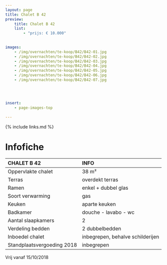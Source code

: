 ```yaml
---
layout: page
title: Chalet B 42
preview: 
    title: Chalet B 42
    list:
        - "prijs: € 10.000"
        
        
images:
    - /img/overnachten/te-koop/B42/B42-01.jpg
    - /img/overnachten/te-koop/B42/B42-02.jpg
    - /img/overnachten/te-koop/B42/B42-03.jpg
    - /img/overnachten/te-koop/B42/B42-04.jpg
    - /img/overnachten/te-koop/B42/B42-05.jpg
    - /img/overnachten/te-koop/B42/B42-06.jpg
    - /img/overnachten/te-koop/B42/B42-07.jpg
    
    
    
    
insert:
    - page-images-top
    
---
```


{% include links.md %}



# Infofiche 

CHALET B 42                 | INFO        | 
:---------------------------|:------------|
Oppervlakte chalet          |38 m²
Terras                      |overdekt terras 
Ramen                       |enkel + dubbel glas
Soort verwarming            |gas
Keuken                      |aparte keuken
Badkamer                    |douche - lavabo - wc
Aantal slaapkamers          |2
Verdeling bedden            |2 dubbelbedden
Inboedel chalet             |inbegrepen, behalve schilderijen
Standplaatsvergoeding 2018  |inbegrepen

Vrij vanaf 15/10/2018
